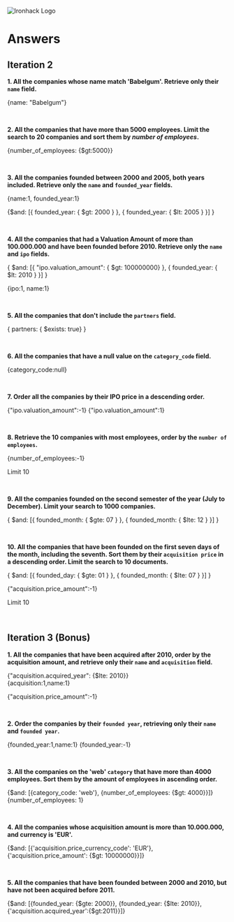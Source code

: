 ![Ironhack Logo](https://i.imgur.com/1QgrNNw.png)

# Answers

## Iteration 2

**1. All the companies whose name match 'Babelgum'. Retrieve only their `name` field.**

{name: "Babelgum"}

<br>

**2. All the companies that have more than 5000 employees. Limit the search to 20 companies and sort them by *number of employees*.**

{number_of_employees: {$gt:5000}}

<br>

**3. All the companies founded between 2000 and 2005, both years included. Retrieve only the `name` and `founded_year` fields.**

{name:1, founded_year:1}

{$and: [{ founded_year: { $gt: 2000 } }, { founded_year: { $lt: 2005 } }] }

<br>

**4. All the companies that had a Valuation Amount of more than 100.000.000 and have been founded before 2010. Retrieve only the `name` and `ipo` fields.**

{ $and: [{ "ipo.valuation_amount": { $gt: 100000000} }, { founded_year: { $lt: 2010 } }] }

{ipo:1, name:1}

<br>

**5. All the companies that don't include the `partners` field.**

{ partners: { $exists: true} }


<br>

**6. All the companies that have a null value on the `category_code` field.**

{category_code:null}

<br>

**7. Order all the companies by their IPO price in a descending order.**

{"ipo.valuation_amount":-1}
{"ipo.valuation_amount":1}

<br>

**8. Retrieve the 10 companies with most employees, order by the `number of employees`.**

{number_of_employees:-1}

Limit 10

<br>

**9. All the companies founded on the second semester of the year (July to December). Limit your search to 1000 companies.**

{ $and: [{ founded_month: { $gte: 07 } }, { founded_month: { $lte: 12 } }] }  

<br>

**10. All the companies that have been founded on the first seven days of the month, including the seventh. Sort them by their `acquisition price` in a descending order. Limit the search to 10 documents.**

{ $and: [{ founded_day: { $gte: 01 } }, { founded_month: { $lte: 07 } }] }  

{"acquisition.price_amount":-1}

Limit 10

<br>

## Iteration 3 (Bonus)

**1. All the companies that have been acquired after 2010, order by the acquisition amount, and retrieve only their `name` and `acquisition` field.**

{"acquisition.acquired_year": {$lte: 2010}}  
{acquisition:1,name:1}

{"acquisition.price_amount":-1}

<br>

**2. Order the companies by their `founded year`, retrieving only their `name` and `founded year`.**

{founded_year:1,name:1}
{founded_year:-1}

<br>

**3. All the companies on the 'web' `category` that have more than 4000 employees. Sort them by the amount of employees in ascending order.**

 {$and: [{category_code: 'web'}, {number_of_employees: {$gt: 4000}}]}
 {number_of_employees: 1}


<br>

**4. All the companies whose acquisition amount is more than 10.000.000, and currency is 'EUR'.**

{$and: [{'acquisition.price_currency_code': 'EUR'}, {'acquisition.price_amount': {$gt: 10000000}}]}

<br>

**5. All the companies that have been founded between 2000 and 2010, but have not been acquired before 2011.**

{$and: [{founded_year: {$gte: 2000}}, {founded_year: {$lte: 2010}}, {'acquisition.acquired_year':{$gt:2011}}]}


<br>

